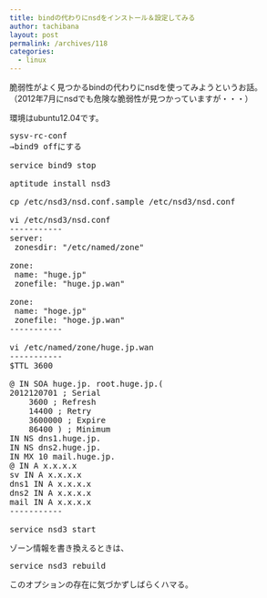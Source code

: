 ```yaml
---
title: bindの代わりにnsdをインストール＆設定してみる
author: tachibana
layout: post
permalink: /archives/118
categories:
  - linux
---
```

脆弱性がよく見つかるbindの代わりにnsdを使ってみようというお話。  
（2012年7月にnsdでも危険な脆弱性が見つかっていますが・・・）

環境はubuntu12.04です。

<pre class="brush: plain; title: ; notranslate" title="">sysv-rc-conf
→bind9 offにする

service bind9 stop

aptitude install nsd3

cp /etc/nsd3/nsd.conf.sample /etc/nsd3/nsd.conf

vi /etc/nsd3/nsd.conf
-----------
server:
 zonesdir: "/etc/named/zone"

zone:
 name: "huge.jp"
 zonefile: "huge.jp.wan"

zone:
 name: "hoge.jp"
 zonefile: "hoge.jp.wan"
-----------

vi /etc/named/zone/huge.jp.wan
-----------
$TTL 3600

@ IN SOA huge.jp. root.huge.jp.(
2012120701 ; Serial
    3600 ; Refresh
    14400 ; Retry
    3600000 ; Expire
    86400 ) ; Minimum
IN NS dns1.huge.jp.
IN NS dns2.huge.jp.
IN MX 10 mail.huge.jp.
@ IN A x.x.x.x
sv IN A x.x.x.x
dns1 IN A x.x.x.x
dns2 IN A x.x.x.x
mail IN A x.x.x.x
-----------

service nsd3 start
</pre>

ゾーン情報を書き換えるときは、

<pre class="brush: plain; title: ; notranslate" title="">service nsd3 rebuild</pre>

このオプションの存在に気づかずしばらくハマる。